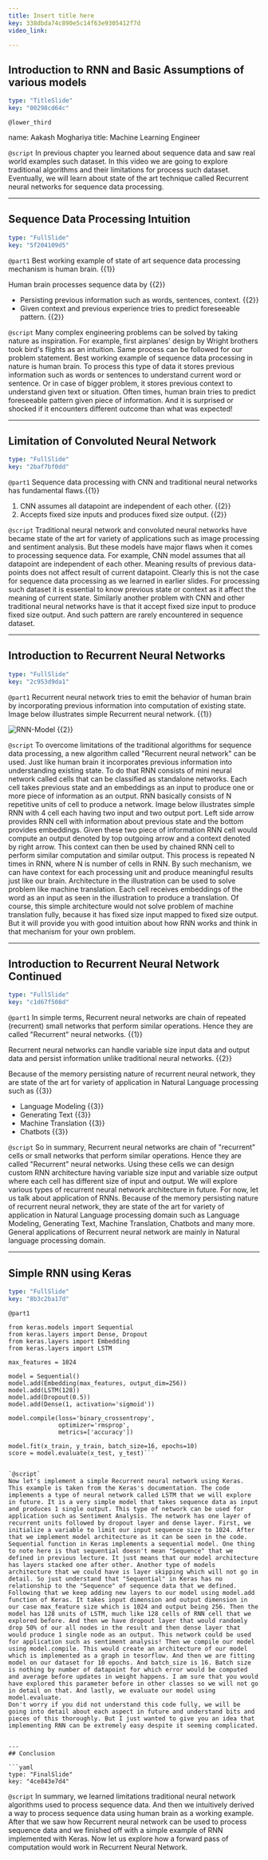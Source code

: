 ```yaml
---
title: Insert title here
key: 338dbda74c890e5c14f63e9305412f7d
video_link:

---
```

## Introduction to RNN and Basic Assumptions of various models

```yaml
type: "TitleSlide"
key: "00298cd64c"
```

`@lower_third`

name: Aakash Moghariya
title: Machine Learning Engineer


`@script`
In previous chapter you learned about sequence data and saw real world examples such dataset. In this video we are going to explore traditional algorithms and their limitations for process such dataset. Eventually, we will learn about state of the art technique called Recurrent neural networks for sequence data processing.


---
## Sequence Data Processing Intuition

```yaml
type: "FullSlide"
key: "5f204109d5"
```

`@part1`
Best working example of state of art sequence data processing mechanism is human brain. {{1}}

Human brain processes sequence data by {{2}}

- Persisting previous information such as words, sentences, context. {{2}}
- Given context and previous experience tries to predict foreseeable pattern. {{2}}


`@script`
Many complex engineering problems can be solved by taking nature as inspiration. For example, first airplanes' design by Wright brothers took bird's flights as an intuition. Same process can be followed for our problem statement. Best working example of sequence data processing in nature is human brain. To process this type of data it stores previous information such as words or sentences to understand current word or sentence. Or in case of bigger problem, it stores previous context to understand given text or situation. Often times, human brain tries to predict foreseeable pattern given piece of information. And it is surprised or shocked if it encounters different outcome than what was expected!


---
## Limitation of Convoluted Neural Network

```yaml
type: "FullSlide"
key: "2baf7bf0dd"
```

`@part1`
Sequence data processing with CNN and traditional neural networks has fundamental flaws.{{1}}

1. CNN assumes all datapoint are independent of each other. {{2}}
2. Accepts fixed size inputs and produces fixed size output. {{2}}


`@script`
Traditional neural network and convoluted neural networks have became state of the art for variety of applications such as image processing and sentiment analysis. But these models have major flaws when it comes to processing sequence data. For example, CNN model assumes that all datapoint are independent of each other. Meaning results of previous data-points does not affect result of current datapoint. Clearly this is not the case for sequence data processing as we learned in earlier slides. For processing such dataset it is essential to know previous state or context as it affect the meaning of current state. Similarly another problem with CNN and other traditional neural networks have is that it accept fixed size input to produce fixed size output. And such pattern are rarely encountered in sequence dataset.


---
## Introduction to Recurrent Neural Networks

```yaml
type: "FullSlide"
key: "2c953d9da1"
```

`@part1`
Recurrent neural network tries to emit the behavior of human brain by incorporating previous information into computation of existing state. Image below illustrates simple Recurrent neural network. {{1}}

![RNN-Model](https://i.imgur.com/OqXYQX5.png) {{2}}


`@script`
To overcome limitations of the traditional algorithms for sequence data processing, a new algorithm called "Recurrent neural network" can be used. Just like human brain it incorporates previous information into understanding existing state. To do that RNN consists of mini neural network called cells that can be classified as standalone networks. Each cell takes previous state and an embeddings as an input to produce one or more piece of information as an output. RNN basically consists of N repetitive units of cell to produce a network. Image below illustrates simple RNN with 4 cell each having two input and two output port. Left side arrow provides RNN cell with information about previous state and the bottom provides embeddings. Given these two piece of information RNN cell would compute an output denoted by top outgoing arrow and a context denoted by right arrow. This context can then be used by chained RNN cell to perform similar computation and similar output. This process is repeated N times in RNN, where N is number of cells in RNN. By such mechanism, we can have context for each processing unit and produce meaningful results just like our brain. Architecture in the illustration can be used to solve problem like machine translation. Each cell receives embeddings of the word as an input as seen in the illustration to produce a translation. Of course, this simple architecture would not solve problem of machine translation fully, because it has fixed size input mapped to fixed size output. But it will provide you with good intuition about how RNN works and think in that mechanism for your own problem.


---
## Introduction to Recurrent Neural Network Continued

```yaml
type: "FullSlide"
key: "c1d67f508d"
```

`@part1`
In simple terms, Recurrent neural networks are chain of repeated (recurrent) small networks that perform similar operations. Hence they are called "Recurrent" neural networks. {{1}}

Recurrent neural networks can handle variable size input data and output data and persist information unlike traditional neural networks. {{2}}

Because of the memory persisting nature of recurrent neural network, they are state of the art for variety of application in Natural Language processing such as {{3}}
- Language Modeling {{3}}
- Generating Text {{3}}
- Machine Translation {{3}}
- Chatbots {{3}}


`@script`
So in summary, Recurrent neural networks are chain of "recurrent" cells or small networks that perform similar operations. Hence they are called "Recurrent" neural networks. Using these cells we can design custom RNN architecture having variable size input and variable size output where each cell has different size of input and output. We will explore various types of recurrent neural network architecture in future. For now, let us talk about application of RNNs. Because of the memory persisting nature of recurrent neural network, they are state of the art for variety of application in Natural Language processing domain such as Language Modeling, Generating Text, Machine Translation, Chatbots and many more. General applications of Recurrent neural network are mainly in Natural language processing domain.


---
## Simple RNN using Keras

```yaml
type: "FullSlide"
key: "8b3c2ba17d"
```

`@part1`
```
from keras.models import Sequential
from keras.layers import Dense, Dropout
from keras.layers import Embedding
from keras.layers import LSTM

max_features = 1024

model = Sequential()
model.add(Embedding(max_features, output_dim=256))
model.add(LSTM(128))
model.add(Dropout(0.5))
model.add(Dense(1, activation='sigmoid'))

model.compile(loss='binary_crossentropy',
              optimizer='rmsprop',
              metrics=['accuracy'])

model.fit(x_train, y_train, batch_size=16, epochs=10)
score = model.evaluate(x_test, y_test)```


`@script`
Now let's implement a simple Recurrent neural network using Keras. This example is taken from the Keras's documentation. The code implements a type of neural network called LSTM that we will explore in future. It is a very simple model that takes sequence data as input and produces 1 single output. This type of network can be used for application such as Sentiment Analysis. The network has one layer of recurrent units followed by dropout layer and dense layer. First, we initialize a variable to limit our input sequence size to 1024. After that we implement model architecture as it can be seen in the code. Sequential function in Keras implements a sequential model. One thing to note here is that sequential doesn't mean "Sequence" that we defined in previous lecture. It just means that our model architecture has layers stacked one after other. Another type of models architecture that we could have is layer skipping which will not go in detail. So just understand that "Sequential" in Keras has no relationship to the "Sequence" of sequence data that we defined. Following that we keep adding new layers to our model using model.add function of Keras. It takes input dimension and output dimension in our case max_feature size which is 1024 and output being 256. Then the model has 128 units of LSTM, much like 128 cells of RNN cell that we explored before. And then we have dropout layer that would randomly drop 50% of our all nodes in the result and then dense layer that would produce 1 single node as an output. This network could be used for application such as sentiment analysis! Then we compile our model using model.compile. This would create an architecture of our model which is implemented as a graph in tesorflow. And then we are fitting model on our dataset for 10 epochs. And batch_size is 16. Batch size is nothing by number of datapoint for which error would be computed and average before updates in weight happens. I am sure that you would have explored this parameter before in other classes so we will not go in detail on that. And lastly, we evaluate our model using model.evaluate.
Don't worry if you did not understand this code fully, we will be going into detail about each aspect in future and understand bits and pieces of this thoroughly. But I just wanted to give you an idea that implementing RNN can be extremely easy despite it seeming complicated.


---
## Conclusion

```yaml
type: "FinalSlide"
key: "4ce843e7d4"
```

`@script`
In summary, we learned limitations traditional neural network algorithms used to process sequence data. And then we intuitively derived a way to process sequence data using human brain as a working example. After that we saw how Recurrent neural network can be used to process sequence data and we finished off with a simple example of RNN implemented with Keras. Now let us explore how a forward pass of computation would work in Recurrent Neural Network.

